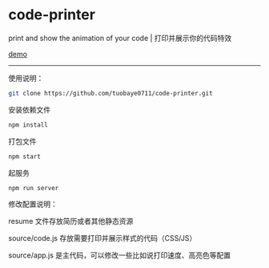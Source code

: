 # code-printer
print and show the animation of your code | 打印并展示你的代码特效

[demo](http://tuobaye.com/resume)

***

使用说明：

``` bash
git clone https://github.com/tuobaye0711/code-printer.git
```

安装依赖文件
``` bash
npm install
```

打包文件
``` bash
npm start
```

起服务
``` bash
npm run server
```

修改配置说明：

resume 文件存放简历或者其他静态资源

source/code.js 存放需要打印并展示样式的代码（CSS/JS）

source/app.js 是主代码，可以修改一些比如说打印速度、高亮色等配置